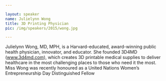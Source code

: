 ```yaml
---

layout: speaker
name: Julielynn Wong
title: 3D Printing Physician
pic: /img/speakers/2015/wong.jpg

---
```


Julielynn Wong, MD, MPH, is a Harvard-educated, award-winning public health physician, innovator, and educator. She founded 3D4MD (www.3d4md.com), which creates 3D printable medical supplies to deliver healthcare in the most challenging places to those who need it the most. Miss Wong was recently honoured as a United Nations Women’s Entrepreneurship Day Distinguished Fellow
